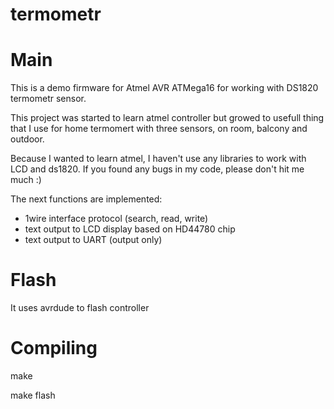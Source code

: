 termometr
=========

# Main

This is a demo firmware for Atmel AVR ATMega16 for working with DS1820 termometr sensor.

This project was started to learn atmel controller but growed to usefull thing that
I use for home termomert with three sensors, on room, balcony and outdoor.

Because I wanted to learn atmel, I haven't use any libraries to work with LCD and ds1820.
If you found any bugs in my code, please don't hit me much :) 

The next functions are implemented:
- 1wire interface protocol (search, read, write)
- text output to LCD display based on HD44780 chip
- text output to UART (output only)

# Flash

It uses avrdude to flash controller

# Compiling

make

make flash
